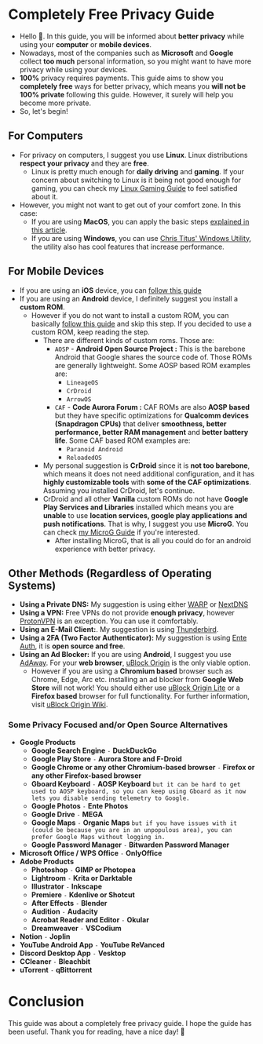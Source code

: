 # Completely Free Privacy Guide
- Hello 🤭. In this guide, you will be informed about **better privacy** while using your **computer** or **mobile devices**.
- Nowadays, most of the companies such as **Microsoft** and **Google** collect **too much** personal information, so you might want to have more privacy while using your devices.
- **100%** privacy requires payments. This guide aims to show you **completely free** ways for better privacy, which means you **will not be 100% private** following this guide. However, it surely will help you become more private.
- So, let's begin!
## For Computers
- For privacy on computers, I suggest you use **Linux**. Linux distributions **respect your privacy** and they are **free**.
  - Linux is pretty much enough for **daily driving** and **gaming**. If your concern about switching to Linux is it being not good enough for gaming, you can check my [Linux Gaming Guide](https://github.com/cutiepenguins/Linux-Gaming-Guide) to feel satisfied about it.
- However, you might not want to get out of your comfort zone. In this case:
  - If you are using **MacOS**, you can apply the basic steps [explained in this article](https://www.practicalmoneyskills.com/en/resources/data_privacy/device-privacy-tips/How-Protect-Privacy-Mac.html).
  - If you are using **Windows**, you can use [Chris Titus' Windows Utility](https://github.com/ChrisTitusTech/winutil), the utility also has cool features that increase performance.
## For Mobile Devices
- If you are using an **iOS** device, you can [follow this guide](https://github.com/iPrivacyGuides/iOS-Privacy-Guide)
- If you are using an **Android** device, I definitely suggest you install a **custom ROM**.
  - However if you do not want to install a custom ROM, you can basically [follow this guide](https://veepn.com/blog/10-android-privacy-settings/) and skip this step. If you decided to use a custom ROM, keep reading the step.
    - There are different kinds of custom roms. Those are:
      - `AOSP` - **Android Open Source Project :** This is the barebone Android that Google shares the source code of. Those ROMs are generally lightweight. Some AOSP based ROM examples are:
        - `LineageOS`
        - `CrDroid`
        - `ArrowOS`
      - `CAF` - **Code Aurora Forum :** CAF ROMs are also **AOSP based** but they have specific optimizations for **Qualcomm devices (Snapdragon CPUs)** that deliver **smoothness, better performance, better RAM management** and **better battery life**. Some CAF based ROM examples are:
        - `Paranoid Android`
        - `ReloadedOS`
    - My personal suggestion is **CrDroid** since it is **not too barebone**, which means it does not need additional configuration, and it has **highly customizable tools** with **some of the CAF optimizations**. Assuming you installed CrDroid, let's continue.
    - CrDroid and all other **Vanilla** custom ROMs do not have **Google Play Services and Libraries** installed which means you are **unable** to use **location services, google play applications and push notifications**. That is why, I suggest you use **MicroG**. You can check [my MicroG Guide](https://github.com/cutiepenguins/MicroG-Guide) if you're interested.
      - After installing MicroG, that is all you could do for an android experience with better privacy.
## Other Methods (Regardless of Operating Systems)
- **Using a Private DNS:** My suggestion is using either [WARP](https://one.one.one.one/) or [NextDNS](https://nextdns.io/)
- **Using a VPN:** Free VPNs do not provide **enough privacy**, however [ProtonVPN](https://protonvpn.com/) is an exception. You can use it comfortably.
- **Using an E-Mail Client:**. My suggestion is using [Thunderbird](https://www.thunderbird.net/en-US/).
- **Using a 2FA (Two Factor Authenticator):** My suggestion is using [Ente Auth](https://ente.io/auth/), it is **open source and free**.
- **Using an Ad Blocker:** If you are using **Android**, I suggest you use [AdAway](https://f-droid.org/en/packages/org.adaway/). For your **web browser**, [uBlock Origin](https://ublockorigin.com/) is the only viable option.
  - However if you are using a **Chromium based** browser such as Chrome, Edge, Arc etc. installing an ad blocker from **Google Web Store** will not work! You should either use [uBlock Origin Lite](https://chromewebstore.google.com/detail/ublock-origin-lite/ddkjiahejlhfcafbddmgiahcphecmpfh) or a **Firefox based** browser for full functionality. For further information, visit [uBlock Origin Wiki](https://www.reddit.com/r/uBlockOrigin/wiki/index/).
### Some Privacy Focused and/or Open Source Alternatives
- **Google Products**
  - **Google Search Engine** `-` **DuckDuckGo**
  - **Google Play Store** `-` **Aurora Store and F-Droid**
  - **Google Chrome or any other Chromium-based browser** `-` **Firefox or any other Firefox-based browser**
  - **Gboard Keyboard** `-` **AOSP Keyboard** `but it can be hard to get used to AOSP keyboard, so you can keep using Gboard as it now lets you disable sending telemetry to Google.`
  - **Google Photos** `-` **Ente Photos**
  - **Google Drive** `-` **MEGA**
  -  **Google Maps** `-` **Organic Maps** `but if you have issues with it (could be because you are in an unpopulous area), you can prefer Google Maps without logging in.`
  - **Google Password Manager** `-` **Bitwarden Password Manager**
- **Microsoft Office / WPS Office** `-` **OnlyOffice**
- **Adobe Products**
  - **Photoshop** `-` **GIMP or Photopea**
  - **Lightroom** `-` **Krita or Darktable**
  - **Illustrator** `-` **Inkscape**
  - **Premiere** `-` **Kdenlive or Shotcut**
  - **After Effects** `-` **Blender**
  - **Audition** `-` **Audacity**
  - **Acrobat Reader and Editor** `-` **Okular**
  - **Dreamweaver** `-` **VSCodium**
- **Notion** `-` **Joplin**
- **YouTube Android App** `-` **YouTube ReVanced**
- **Discord Desktop App** `-` **Vesktop**
- **CCleaner** `-` **Bleachbit**
- **uTorrent** `-` **qBittorrent**
# Conclusion
This guide was about a completely free privacy guide. I hope the guide has been useful. Thank you for reading, have a nice day! 🐧
